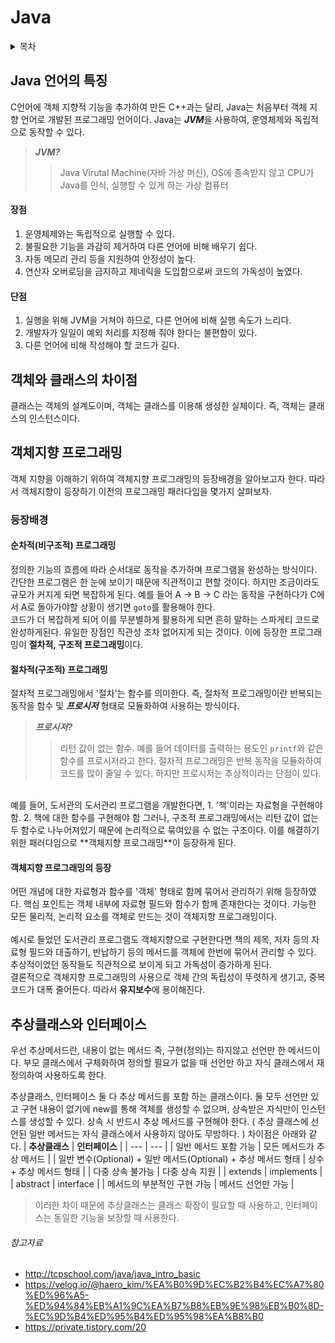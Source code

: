 # Java
<details>
  <summary>목차</summary>
  
- [Java 언어의 특징](#Java-언어의-특징)
- [객체와 클래스의 차이점](#객체와-클래스의-차이점)
- [객체지향 프로그래밍](#객체지향-프로그래밍)
  - [등장배경](#등장배경)
    - [순차적(비구조적) 프로그래밍](#순차적비구조적-프로그래밍)
    - [절차적(구조적) 프로그래밍](#절차적구조적-프로그래밍)
    - [객체지향 프로그래밍의 등장](#객체지향-프로그래밍의-등장)
  - [객체지향 프로그래밍의 4가지 특징](#객체지향-프로그래밍의-4가지-특징)
- [추상클래스와 인터페이스](#추상클래스와-인터페이스)
  
</details>

## Java 언어의 특징
C언어에 객체 지향적 기능을 추가하여 만든 C++과는 달리, Java는 처음부터 객체 지향 언어로 개발된 프로그래밍 언어이다. Java는 ***JVM***을 사용하여, 운영체제와 독립적으로 동작할 수 있다.
> ***JVM?***<br>
>> Java Virutal Machine(자바 가상 머신), OS에 종속받지 않고 CPU가 Java를 인식, 실행할 수 있게 하는 가상 컴퓨터
#### 장점
1. 운영체제와는 독립적으로 실행할 수 있다.
2. 불필요한 기능을 과감히 제거하여 다른 언어에 비해 배우기 쉽다.
3. 자동 메모리 관리 등을 지원하여 안정성이 높다.
4. 연산자 오버로딩을 금지하고 제네릭을 도입함으로써 코드의 가독성이 높였다.
#### 단점
1. 실행을 위해 JVM을 거쳐야 하므로, 다른 언어에 비해 실행 속도가 느리다.
2. 개발자가 일일이 예외 처리를 지정해 줘야 한다는 불편함이 있다.
3. 다른 언어에 비해 작성해야 할 코드가 길다.

## 객체와 클래스의 차이점
클래스는 객체의 설계도이며, 객체는 클래스를 이용해 생성한 실체이다. 즉, 객체는 클래스의 인스턴스이다.

## 객체지향 프로그래밍
객체 지향을 이해하기 위하여 객체지향 프로그래밍의 등장배경을 알아보고자 한다. 따라서 객체지향이 등장하기 이전의 프로그래밍 패러다임을 몇가지 살펴보자.
### 등장배경
#### 순차적(비구조적) 프로그래밍
정의한 기능의 흐름에 따라 순서대로 동작을 추가하며 프로그램을 완성하는 방식이다. 간단한 프로그램은 한 눈에 보이기 때문에 직관적이고 편할 것이다. 하지만 조금이라도 규모가 커지게 되면 복잡하게 된다. 예를 들어 A -> B -> C 라는 동작을 구현하다가 C에서 A로 돌아가야할 상황이 생기면 ```goto```를 활용해야 한다. <br>
코드가 더 복잡하게 되어 이를 무분별하게 활용하게 되면 흔히 말하는 스파게티 코드로 완성하게된다. 유일한 장점인 직관성 조차 없어지게 되는 것이다.
이에 등장한 프로그래밍이 **절차적, 구조적 프로그래밍**이다.
#### 절차적(구조적) 프로그래밍
절차적 프로그래밍에서 '절차'는 함수를 의미한다. 즉, 절차적 프로그래밍이란 반복되는 동작을 함수 및 ***프로시저*** 형태로 모듈화하여 사용하는 방식이다.
> ***프로시저?***<br>
>> 리턴 값이 없는 함수. 예를 들어 데이터를 출력하는 용도인 ```printf```와 같은 함수를 프로시저라고 한다.
절차적 프로그래밍은 반복 동작을 모듈화하여 코드를 많이 줄일 수 있다. 하지만 프로시저는 추상적이라는 단점이 있다.
<br>
예를 들어, 도서관의 도서관리 프로그램을 개발한다면,
1. '책'이라는 자료형을 구현해야 함.
2. 책에 대한 함수를 구현해야 함
그러나, 구조적 프로그래밍에서는 리턴 값이 없는 두 함수로 나누어져있기 때문에 논리적으로 묶여있을 수 없는 구조이다.
이를 해결하기 위한 패러다임으로 **객체지향 프로그래밍**이 등장하게 된다.

#### 객체지향 프로그래밍의 등장
어떤 개념에 대한 자료형과 함수를 '객체' 형태로 함께 묶어서 관리하기 위해 등장하였다. 핵심 포인트는 객체 내부에 자료형 필드와 함수가 함께 존재한다는 것이다. 가능한 모든 물리적, 논리적 요소를 객체로 만드는 것이 객체지향 프로그래밍이다.<br>
<br>
예시로 들었던 도서관리 프로그램도 객체지향으로 구현한다면 책의 제목, 저자 등의 자료형 필드와 대출하기, 반납하기 등의 메서드를 객체에 한번에 묶어서 관리할 수 있다.
추상적이었던 동작들도 직관적으로 보이게 되고 가독성이 증가하게 된다.
<br>
결론적으로 객체지향 프로그래밍의 사용으로 객체 간의 독립성이 뚜렷하게 생기고, 중복 코드가 대폭 줄어든다. 따라서 **유지보수**에 용이해진다.



## 추상클래스와 인터페이스
우선 추상메서드란, 내용이 없는 메서드 즉, 구현(정의)는 하지않고 선언만 한 메서드이다. 부모 클래스에서 구체화하여 정의할 필요가 없을 때 선언만 하고 자식 클래스에서 재정의하여 사용하도록 한다. 

추상클래스, 인터페이스 둘 다 추상 메서드를 포함 하는 클래스이다. 둘 모두 선언만 있고 구현 내용이 없기에 new를 통해 객체를 생성할 수 없으며, 상속받은 자식만이 인스턴스를 생성할 수 있다. 상속 시 반드시 추상 메서드를 구현해야 한다. ( 추상 클래스에 선언된 일반 메서드는 자식 클래스에서 사용하지 않아도 무방하다. )
차이점은 아래와 같다.
| **추상클래스** | **인터페이스** |
| --- | --- |
| 일반 메서드 포함 가능 | 모든 메서드가 추상 메서드 |
| 일반 변수(Optional) + 일반 메서드(Optional) + 추상 메서드 형태 | 상수 + 추상 메서드 형태 |
| 다중 상속 불가능 | 다중 상속 지원 |
| extends | implements |
| abstract | interface |
| 메서드의 부분적인 구현 가능 | 메서드 선언만 가능 |
> 이러한 차이 때문에 추상클래스는 클래스 확장이 필요할 때 사용하고, 인터페이스는 동일한 기능을 보장할 때 사용한다.









###### 참고자료
- http://tcpschool.com/java/java_intro_basic
- https://velog.io/@haero_kim/%EA%B0%9D%EC%B2%B4%EC%A7%80%ED%96%A5-%ED%94%84%EB%A1%9C%EA%B7%B8%EB%9E%98%EB%B0%8D-%EC%9D%B4%ED%95%B4%ED%95%98%EA%B8%B0
- https://private.tistory.com/20
